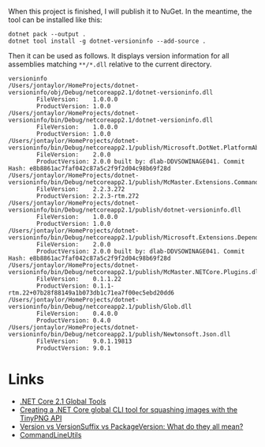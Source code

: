 When this project is finished, I will publish it to NuGet.
In the meantime, the tool can be installed like this:

```
dotnet pack --output .
dotnet tool install -g dotnet-versioninfo --add-source .
```

Then it can be used as follows.
It displays version information for all assemblies matching `**/*.dll`
relative to the current directory.

```
versioninfo
/Users/jontaylor/HomeProjects/dotnet-versioninfo/obj/Debug/netcoreapp2.1/dotnet-versioninfo.dll
        FileVersion:    1.0.0.0
        ProductVersion: 1.0.0
/Users/jontaylor/HomeProjects/dotnet-versioninfo/bin/Debug/netcoreapp2.1/dotnet-versioninfo.dll
        FileVersion:    1.0.0.0
        ProductVersion: 1.0.0
/Users/jontaylor/HomeProjects/dotnet-versioninfo/bin/Debug/netcoreapp2.1/publish/Microsoft.DotNet.PlatformAbstractions.dll
        FileVersion:    2.0.0
        ProductVersion: 2.0.0 built by: dlab-DDVSOWINAGE041. Commit Hash: e8b8861ac7faf042c87a5c2f9f2d04c98b69f28d
/Users/jontaylor/HomeProjects/dotnet-versioninfo/bin/Debug/netcoreapp2.1/publish/McMaster.Extensions.CommandLineUtils.dll
        FileVersion:    2.2.3.272
        ProductVersion: 2.2.3-rtm.272
/Users/jontaylor/HomeProjects/dotnet-versioninfo/bin/Debug/netcoreapp2.1/publish/dotnet-versioninfo.dll
        FileVersion:    1.0.0.0
        ProductVersion: 1.0.0
/Users/jontaylor/HomeProjects/dotnet-versioninfo/bin/Debug/netcoreapp2.1/publish/Microsoft.Extensions.DependencyModel.dll
        FileVersion:    2.0.0
        ProductVersion: 2.0.0 built by: dlab-DDVSOWINAGE041. Commit Hash: e8b8861ac7faf042c87a5c2f9f2d04c98b69f28d
/Users/jontaylor/HomeProjects/dotnet-versioninfo/bin/Debug/netcoreapp2.1/publish/McMaster.NETCore.Plugins.dll
        FileVersion:    0.1.1.22
        ProductVersion: 0.1.1-rtm.22+07b28f88149a1b073db1c71ea7f00ec5ebd20dd6
/Users/jontaylor/HomeProjects/dotnet-versioninfo/bin/Debug/netcoreapp2.1/publish/Glob.dll
        FileVersion:    0.4.0.0
        ProductVersion: 0.4.0
/Users/jontaylor/HomeProjects/dotnet-versioninfo/bin/Debug/netcoreapp2.1/publish/Newtonsoft.Json.dll
        FileVersion:    9.0.1.19813
        ProductVersion: 9.0.1
```

# Links

* [.NET Core 2.1 Global Tools](https://natemcmaster.com/blog/2018/05/12/dotnet-global-tools/)
* [Creating a .NET Core global CLI tool for squashing images with the TinyPNG API](https://andrewlock.net/creating-a-net-core-global-cli-tool-for-squashing-images-with-the-tinypng-api/)
* [Version vs VersionSuffix vs PackageVersion: What do they all mean?](https://andrewlock.net/version-vs-versionsuffix-vs-packageversion-what-do-they-all-mean/)
* [CommandLineUtils](https://natemcmaster.github.io/CommandLineUtils/)
